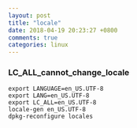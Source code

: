 ```yaml
---
layout: post
title: "locale"
date: 2018-04-19 20:23:27 +0800
comments: true
categories: linux
---
```


### LC_ALL_cannot_change_locale  

`export LANGUAGE=en_US.UTF-8`  
`export LANG=en_US.UTF-8`  
`export LC_ALL=en_US.UTF-8`  
`locale-gen en_US.UTF-8`  
`dpkg-reconfigure locales`  